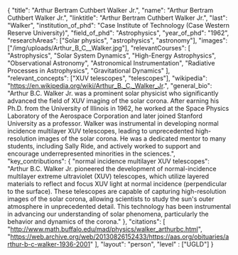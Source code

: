 {
    "title": "Arthur Bertram Cuthbert Walker Jr.",
    "name": "Arthur Bertram Cuthbert Walker Jr.",
    "linktitle": "Arthur Bertram Cuthbert Walker Jr.",
    "last": "Walker",
    "institution_of_phd": "Case Institute of Technology (Case Western Reserve University)",
    "field_of_phd": "Astrophysics",
    "year_of_phd": "1962",
    "researchAreas": ["Solar physics", "astrophysics", "astronomy"],
    "images": ["/img/uploads/Arthur_B_C__Walker.jpg"],
    "relevantCourses": [
        "Astrophysics",
        "Solar System Dynamics",
        "High-Energy Astrophysics",
        "Observational Astronomy",
        "Astronomical Instrumentation",
        "Radiative Processes in Astrophysics",
        "Gravitational Dynamics"
    ],
    "relevant_concepts": ["XUV telescopes", "telescopes"],
    "wikipedia": "https://en.wikipedia.org/wiki/Arthur_B._C._Walker_Jr.",
    "general_bio": "Arthur B.C. Walker Jr. was a prominent solar physicist who significantly advanced the field of XUV imaging of the solar corona. After earning his Ph.D. from the University of Illinois in 1962, he worked at the Space Physics Laboratory of the Aerospace Corporation and later joined Stanford University as a professor. Walker was instrumental in developing normal incidence multilayer XUV telescopes, leading to unprecedented high-resolution images of the solar corona. He was a dedicated mentor to many students, including Sally Ride, and actively worked to support and encourage underrepresented minorities in the sciences.",
    "key_contributions": {
        "normal incidence multilayer XUV telescopes": "Arthur B.C. Walker Jr. pioneered the development of normal-incidence multilayer extreme ultraviolet (XUV) telescopes, which utilize layered materials to reflect and focus XUV light at normal incidence (perpendicular to the surface). These telescopes are capable of capturing high-resolution images of the solar corona, allowing scientists to study the sun's outer atmosphere in unprecedented detail. This technology has been instrumental in advancing our understanding of solar phenomena, particularly the behavior and dynamics of the corona."
    },
    "citations": [
        "http://www.math.buffalo.edu/mad/physics/walker_arthurbc.html", 
        "https://web.archive.org/web/20130826152433/https://aas.org/obituaries/arthur-b-c-walker-1936-2001"
    ],
    "layout": "person",
    "level" : ["UGLD"]
}